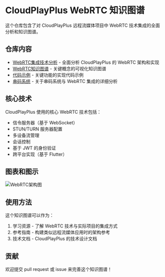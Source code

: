 # CloudPlayPlus WebRTC 知识图谱

这个仓库包含了对 CloudPlayPlus 远程流媒体项目中 WebRTC 技术集成的全面分析和知识图谱。

## 仓库内容

- [WebRTC集成技术分析](./WebRTC集成技术分析.md) - 全面分析 CloudPlayPlus 的 WebRTC 架构和实现
- [WebRTC知识图谱](./WebRTC知识图谱.md) - 关键概念的可视化知识图谱
- [代码示例](./代码示例/) - 关键功能的实现代码示例
- [串码系统](./串码系统.md) - 关于串码系统与 WebRTC 集成的详细分析

## 核心技术

CloudPlayPlus 使用的核心 WebRTC 技术包括：

- 信令服务器（基于 WebSocket）
- STUN/TURN 服务器配置
- 多设备流管理
- 会话控制
- 基于 JWT 的身份验证
- 跨平台实现（基于 Flutter）

## 图表和图示

![WebRTC架构图](./images/webrtc-architecture.png)

## 使用方法

这个知识图谱可以作为：

1. 学习资源 - 了解 WebRTC 技术与实际项目的集成方式
2. 参考指南 - 构建类似远程流媒体应用时的架构参考
3. 技术文档 - CloudPlayPlus 的技术设计文档

## 贡献

欢迎提交 pull request 或 issue 来完善这个知识图谱！